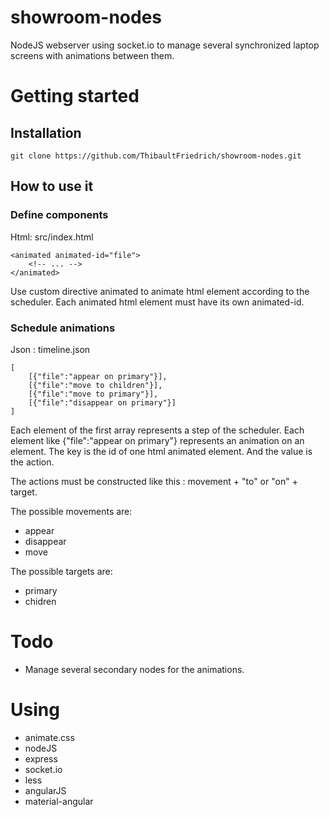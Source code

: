 # showroom-nodes
NodeJS webserver using socket.io to manage several synchronized laptop screens with animations between them.

# Getting started

## Installation

    git clone https://github.com/ThibaultFriedrich/showroom-nodes.git 

## How to use it


### Define components

Html: src/index.html
    
    <animated animated-id="file">
        <!-- ... -->
    </animated>

Use custom directive animated to animate html element according to the scheduler. Each animated html element must have its own animated-id.

### Schedule animations

Json : timeline.json

    [
        [{"file":"appear on primary"}],
        [{"file":"move to children"}],
        [{"file":"move to primary"}],
        [{"file":"disappear on primary"}]
    ]

Each element of the first array represents a step of the scheduler. Each element like {"file":"appear on primary"} represents an animation on an element.
The key is the id of one html animated element. And the value is the action.

The actions must be constructed like this : movement + "to" or "on" + target.

The possible movements are:

* appear
* disappear
* move

The possible targets are:

* primary
* chidren


# Todo

* Manage several secondary nodes for the animations.


# Using

* animate.css
* nodeJS
* express
* socket.io
* less
* angularJS
* material-angular
